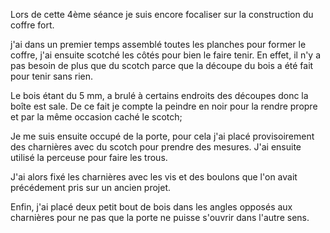<p> Lors de cette 4ème séance je suis encore focaliser sur la construction du coffre fort.</p>
<p> j'ai dans un premier temps assemblé toutes les planches pour former le coffre, j'ai ensuite scotché les côtés pour bien le faire tenir. En effet, il n'y a pas besoin de plus que du scotch parce que la découpe du bois a été fait pour tenir sans rien.</p>
<p>Le bois étant du 5 mm, a brulé à certains endroits des découpes donc la boîte est sale. De ce fait je compte la peindre en noir pour la rendre propre et par la même occasion caché le scotch;</p>
<p>Je me suis ensuite occupé de la porte, pour cela j'ai placé provisoirement des charnières avec du scotch pour prendre des mesures. J'ai ensuite utilisé la perceuse pour faire les trous.</p>
<p>J'ai alors fixé les charnières avec les vis et des boulons que l'on avait précédement pris sur un ancien projet.</p>
<p>Enfin, j'ai placé deux petit bout de bois dans les angles opposés aux charnières pour ne pas que la porte ne puisse s'ouvrir dans l'autre sens.</p>
